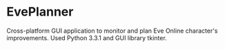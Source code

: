 EvePlanner
==========

Cross-platform GUI application to monitor and plan Eve Online character's improvements.
Used Python 3.3.1 and GUI library tkinter.
